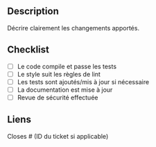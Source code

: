 ## Description
Décrire clairement les changements apportés.

## Checklist
- [ ] Le code compile et passe les tests
- [ ] Le style suit les règles de lint
- [ ] Les tests sont ajoutés/mis à jour si nécessaire
- [ ] La documentation est mise à jour
- [ ] Revue de sécurité effectuée

## Liens
Closes # (ID du ticket si applicable)
